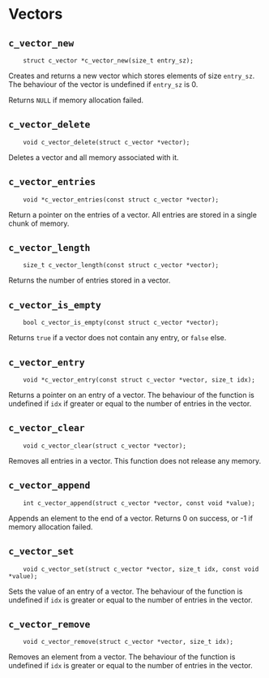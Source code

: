 
# Vectors

## `c_vector_new`
~~~ {.c}
    struct c_vector *c_vector_new(size_t entry_sz);
~~~

Creates and returns a new vector which stores elements of size `entry_sz`.
The behaviour of the vector is undefined if `entry_sz` is 0.

Returns `NULL` if memory allocation failed.

## `c_vector_delete`
~~~ {.c}
    void c_vector_delete(struct c_vector *vector);
~~~

Deletes a vector and all memory associated with it.

## `c_vector_entries`
~~~ {.c}
    void *c_vector_entries(const struct c_vector *vector);
~~~

Return a pointer on the entries of a vector. All entries are stored in a
single chunk of memory.

## `c_vector_length`
~~~ {.c}
    size_t c_vector_length(const struct c_vector *vector);
~~~

Returns the number of entries stored in a vector.

## `c_vector_is_empty`
~~~ {.c}
    bool c_vector_is_empty(const struct c_vector *vector);
~~~

Returns `true` if a vector does not contain any entry, or `false` else.

## `c_vector_entry`
~~~ {.c}
    void *c_vector_entry(const struct c_vector *vector, size_t idx);
~~~

Returns a pointer on an entry of a vector. The behaviour of the function is
undefined if `idx` if greater or equal to the number of entries in the vector.

## `c_vector_clear`
~~~ {.c}
    void c_vector_clear(struct c_vector *vector);
~~~

Removes all entries in a vector. This function does not release any memory.

## `c_vector_append`
~~~ {.c}
    int c_vector_append(struct c_vector *vector, const void *value);
~~~

Appends an element to the end of a vector. Returns 0 on success, or -1 if
memory allocation failed.

## `c_vector_set`
~~~ {.c}
    void c_vector_set(struct c_vector *vector, size_t idx, const void *value);
~~~

Sets the value of an entry of a vector. The behaviour of the function is
undefined if `idx` is greater or equal to the number of entries in the vector.

## `c_vector_remove`
~~~ {.c}
    void c_vector_remove(struct c_vector *vector, size_t idx);
~~~

Removes an element from a vector. The behaviour of the function is undefined
if `idx` is greater or equal to the number of entries in the vector.
